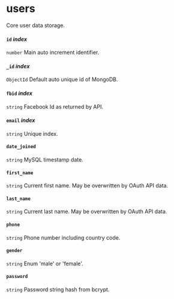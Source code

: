 # users
Core user data storage.

#### `id` *index*
`number` Main auto increment identifier.

#### `_id` *index*
`ObjectId` Default auto unique id of MongoDB.

#### `fbid` *index*
`string` Facebook Id as returned by API.

#### `email` *index*
`string` Unique index.

#### `date_joined`
`string` MySQL timestamp date.

#### `first_name`
`string` Current first name. May be overwritten by OAuth API data.

#### `last_name`
`string` Current last name. May be overwritten by OAuth API data.

#### `phone`
`string` Phone number including country code.

#### `gender`
`string` Enum 'male' or 'female'.

#### `password`
`string` Password string hash from bcrypt.
